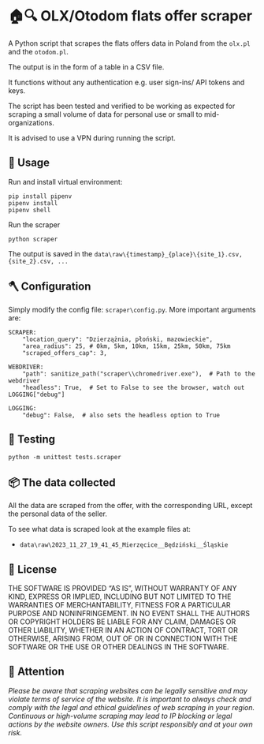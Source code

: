 # 🏠🔍 OLX/Otodom flats offer scraper

A Python script that scrapes the flats offers data in Poland from the `olx.pl` and the `otodom.pl`.

The output is in the form of a table in a CSV file.

It functions without any authentication e.g. user sign-ins/ API tokens and keys.

The script has been tested and verified to be working as expected
for scraping a small volume of data for personal use or small to mid-organizations.

It is advised to use a VPN during running the script.

## 🔨 Usage

Run and install virtual environment:

```
pip install pipenv
pipenv install
pipenv shell
```

Run the scraper

```
python scraper
```

The output is saved in the `data\raw\{timestamp}_{place}\{site_1}.csv, {site_2}.csv, ...`

## 🪓 Configuration

Simply modify the config file: `scraper\config.py`.
More important arguments are:

```
SCRAPER:
    "location_query": "Dzierzążnia, płoński, mazowieckie",
    "area_radius": 25, # 0km, 5km, 10km, 15km, 25km, 50km, 75km
    "scraped_offers_cap": 3,

WEBDRIVER:
    "path": sanitize_path("scraper\\chromedriver.exe"),  # Path to the webdriver
    "headless": True,  # Set to False to see the browser, watch out LOGGING["debug"]

LOGGING:
    "debug": False,  # also sets the headless option to True
```

## 🤖 Testing

```
python -m unittest tests.scraper
```

## 📦 The data collected

All the data are scraped from the offer, with the corresponding URL,
except the personal data of the seller.

To see what data is scraped look at the example files at:

- `data\raw\2023_11_27_19_41_45_Mierzęcice__Będziński__Śląskie`

## 📜 License

THE SOFTWARE IS PROVIDED “AS IS”, WITHOUT WARRANTY OF ANY KIND, EXPRESS OR IMPLIED, INCLUDING BUT NOT LIMITED TO THE WARRANTIES OF MERCHANTABILITY, FITNESS FOR A PARTICULAR PURPOSE AND NONINFRINGEMENT. IN NO EVENT SHALL THE AUTHORS OR COPYRIGHT HOLDERS BE LIABLE FOR ANY CLAIM, DAMAGES OR OTHER LIABILITY, WHETHER IN AN ACTION OF CONTRACT, TORT OR OTHERWISE, ARISING FROM, OUT OF OR IN CONNECTION WITH THE SOFTWARE OR THE USE OR OTHER DEALINGS IN THE SOFTWARE.

## 🚨 Attention

_Please be aware that scraping websites can be legally sensitive and may violate terms of service of the website. It is important to always check and comply with the legal and ethical guidelines of web scraping in your region. Continuous or high-volume scraping may lead to IP blocking or legal actions by the website owners. Use this script responsibly and at your own risk._
